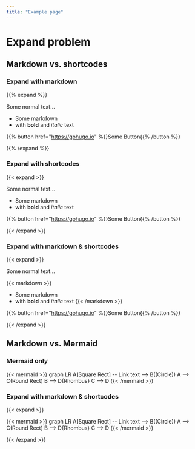 ```yaml
---
title: "Example page"
---
```


# Expand problem

## Markdown vs. shortcodes

### Expand with markdown

{{% expand %}}

Some normal text...

- Some markdown
- with **bold** and _italic_ text

{{% button href="https://gohugo.io" %}}Some Button{{% /button %}}

{{% /expand %}}

### Expand with shortcodes

{{< expand >}}

Some normal text...

- Some markdown
- with **bold** and _italic_ text

{{% button href="https://gohugo.io" %}}Some Button{{% /button %}}

{{< /expand >}}

### Expand with markdown & shortcodes

{{< expand >}}

Some normal text...

{{< markdown >}}
- Some markdown
- with **bold** and _italic_ text
{{< /markdown >}}

{{% button href="https://gohugo.io" %}}Some Button{{% /button %}}

{{< /expand >}}

## Markdown vs. Mermaid

### Mermaid only

{{< mermaid >}}
graph LR
    A[Square Rect] -- Link text --> B((Circle))
    A --> C(Round Rect)
    B --> D{Rhombus}
    C --> D
{{< /mermaid >}}

### Expand with markdown & shortcodes

{{< expand >}}

{{< mermaid >}}
graph LR
    A[Square Rect] -- Link text --> B((Circle))
    A --> C(Round Rect)
    B --> D{Rhombus}
    C --> D
{{< /mermaid >}}

{{< /expand >}}
